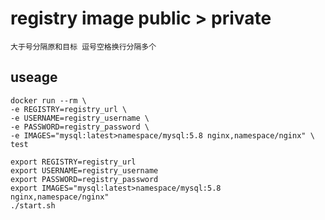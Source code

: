 # registry image public > private
    大于号分隔原和目标 逗号空格换行分隔多个
## useage
```
docker run --rm \
-e REGISTRY=registry_url \
-e USERNAME=registry_username \
-e PASSWORD=registry_password \
-e IMAGES="mysql:latest>namespace/mysql:5.8 nginx,namespace/nginx" \
test

export REGISTRY=registry_url
export USERNAME=registry_username
export PASSWORD=registry_password
export IMAGES="mysql:latest>namespace/mysql:5.8
nginx,namespace/nginx"
./start.sh
```